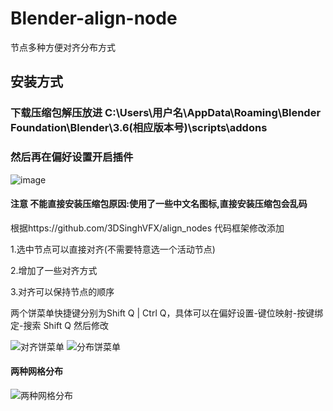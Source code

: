 # Blender-align-node
节点多种方便对齐分布方式
## 安装方式
### 下载压缩包解压放进 C:\Users\用户名\AppData\Roaming\Blender Foundation\Blender\3.6(相应版本号)\scripts\addons 
### 然后再在偏好设置开启插件
![image](https://github.com/yunkezengren/Blender-align-node/assets/98995559/4b5b6687-229a-494d-92f5-edb3ac06a810)
#### 注意 不能直接安装压缩包原因:使用了一些中文名图标,直接安装压缩包会乱码
根据https://github.com/3DSinghVFX/align_nodes 代码框架修改添加

1.选中节点可以直接对齐(不需要特意选一个活动节点)

2.增加了一些对齐方式

3.对齐可以保持节点的顺序

两个饼菜单快捷键分别为Shift Q | Ctrl Q，具体可以在偏好设置-键位映射-按键绑定-搜索 Shift Q 然后修改

![对齐饼菜单](https://github.com/yunkezengren/Blender-align-node/assets/98995559/61279459-67f0-4141-a7da-447cdbd05a35)
![分布饼菜单](https://github.com/yunkezengren/Blender-align-node/assets/98995559/fed572e1-5956-432b-b789-22120c8b3a63)

#### 两种网格分布
![两种网格分布](https://github.com/yunkezengren/Blender-align-node/assets/98995559/868a4db2-27b0-4705-8028-ca6136025cd6)
